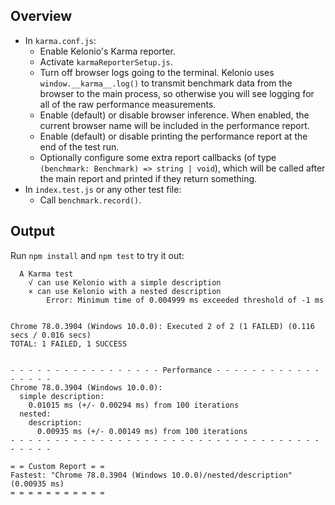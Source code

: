 ## Overview
* In `karma.conf.js`:
  * Enable Kelonio's Karma reporter.
  * Activate `karmaReporterSetup.js`.
  * Turn off browser logs going to the terminal. Kelonio uses `window.__karma__.log()`
    to transmit benchmark data from the browser to the main process, so otherwise
    you will see logging for all of the raw performance measurements.
  * Enable (default) or disable browser inference. When enabled, the current
    browser name will be included in the performance report.
  * Enable (default) or disable printing the performance report at the end of the test run.
  * Optionally configure some extra report callbacks
    (of type `(benchmark: Benchmark) => string | void`),
    which will be called after the main report and printed if they return something.
* In `index.test.js` or any other test file:
  * Call `benchmark.record()`.

## Output
Run `npm install` and `npm test` to try it out:

```
  A Karma test
    √ can use Kelonio with a simple description
    × can use Kelonio with a nested description
        Error: Minimum time of 0.004999 ms exceeded threshold of -1 ms


Chrome 78.0.3904 (Windows 10.0.0): Executed 2 of 2 (1 FAILED) (0.116 secs / 0.016 secs)
TOTAL: 1 FAILED, 1 SUCCESS


- - - - - - - - - - - - - - - - - Performance - - - - - - - - - - - - - - - - -
Chrome 78.0.3904 (Windows 10.0.0):
  simple description:
    0.01015 ms (+/- 0.00294 ms) from 100 iterations
  nested:
    description:
      0.00935 ms (+/- 0.00149 ms) from 100 iterations
- - - - - - - - - - - - - - - - - - - - - - - - - - - - - - - - - - - - - - - -

= = Custom Report = =
Fastest: "Chrome 78.0.3904 (Windows 10.0.0)/nested/description" (0.00935 ms)
= = = = = = = = = = =
```
